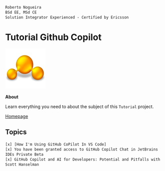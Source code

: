 ```
Roberto Nogueira  
BSd EE, MSd CE
Solution Integrator Experienced - Certified by Ericsson
```
# Tutorial Github Copilot

![tutorial image](images/tutorial.png)

**About**

Learn everything you need to about the subject of this `Tutorial` project.

[Homepage](https://tutorial.com)

## Topics
```
[x] [How I'm Using GitHub CoPilot In VS Code]
[x] You have been granted access to GitHub Copilot Chat in JetBrains IDEs Private Beta 
[x] GitHub Copilot and AI for Developers: Potential and Pitfalls with Scott Hanselman
```
